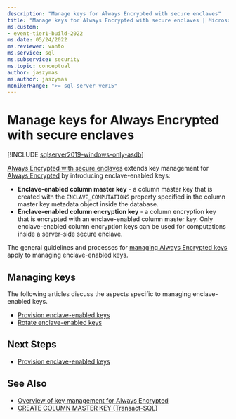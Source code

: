 ```yaml
---
description: "Manage keys for Always Encrypted with secure enclaves"
title: "Manage keys for Always Encrypted with secure enclaves | Microsoft Docs"
ms.custom:
- event-tier1-build-2022
ms.date: 05/24/2022
ms.reviewer: vanto
ms.service: sql
ms.subservice: security
ms.topic: conceptual
author: jaszymas
ms.author: jaszymas
monikerRange: ">= sql-server-ver15"
---
```

# Manage keys for Always Encrypted with secure enclaves

[!INCLUDE [sqlserver2019-windows-only-asdb](../../../includes/applies-to-version/sqlserver2019-windows-only-asdb.md)]

[Always Encrypted with secure enclaves](always-encrypted-enclaves.md) extends key management for [Always Encrypted](always-encrypted-database-engine.md) by introducing enclave-enabled keys: 

- **Enclave-enabled column master key** - a column master key that is created with the `ENCLAVE_COMPUTATIONS` property specified in the column master key metadata object inside the database. 
- **Enclave-enabled column encryption key** - a column encryption key that is encrypted with an enclave-enabled column master key. Only enclave-enabled column encryption keys can be used for computations inside a server-side secure enclave. 

The general guidelines and processes for [managing Always Encrypted keys](overview-of-key-management-for-always-encrypted.md) apply to managing enclave-enabled keys. 

## Managing keys

The following articles discuss the aspects specific to managing enclave-enabled keys.

- [Provision enclave-enabled keys](always-encrypted-enclaves-provision-keys.md)
- [Rotate enclave-enabled keys](always-encrypted-enclaves-rotate-keys.md)

## Next Steps
- [Provision enclave-enabled keys](always-encrypted-enclaves-provision-keys.md)

## See Also  
- [Overview of key management for Always Encrypted](overview-of-key-management-for-always-encrypted.md)
- [CREATE COLUMN MASTER KEY (Transact-SQL)](../../../t-sql/statements/create-column-master-key-transact-sql.md)
